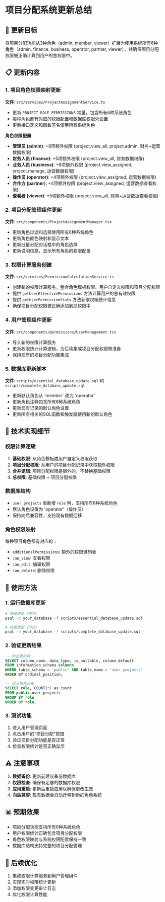 # 项目分配系统更新总结

## 🎯 更新目标

将项目分配功能从3种角色（admin, member, viewer）扩展为使用系统所有6种角色（admin, finance, business, operator, partner, viewer），并确保项目分配权限被正确计算到用户的总权限中。

## 📋 更新内容

### 1. 项目角色权限映射更新

**文件**: `src/services/ProjectAssignmentService.ts`

- 更新 `PROJECT_ROLE_PERMISSIONS` 常量，包含所有6种系统角色
- 每种角色都有对应的权限配置和数据库权限列设置
- 更新接口定义和函数签名使用所有系统角色

**角色权限配置**:
- **管理员 (admin)**: +8项额外权限 (project.view_all, project.admin, 财务+运营数据权限)
- **财务人员 (finance)**: +5项额外权限 (project.view_all, 财务数据权限)
- **业务人员 (business)**: +6项额外权限 (project.view_assigned, project.manage, 运营数据权限)
- **操作员 (operator)**: +4项额外权限 (project.view_assigned, 运营数据权限)
- **合作方 (partner)**: +4项额外权限 (project.view_assigned, 运营数据查看权限)
- **查看者 (viewer)**: +5项额外权限 (project.view_all, 财务+运营数据查看权限)

### 2. 项目分配管理组件更新

**文件**: `src/components/ProjectAssignmentManager.tsx`

- 更新角色过滤和选择使用所有6种系统角色
- 更新角色颜色映射和显示文本
- 更新批量分配对话框中的角色选择
- 更新说明信息，显示所有角色的权限配置

### 3. 权限计算服务创建

**文件**: `src/services/PermissionCalculationService.ts`

- 创建新的权限计算服务，整合角色模板权限、用户自定义权限和项目分配权限
- 提供 `getUserEffectivePermissions` 方法计算用户的总有效权限
- 提供 `getUserPermissionStats` 方法获取权限统计信息
- 确保项目分配权限被正确添加到总权限中

### 4. 用户管理组件更新

**文件**: `src/components/permissions/UserManagement.tsx`

- 导入新的权限计算服务
- 更新权限统计计算逻辑，为后续集成项目分配权限做准备
- 保持现有的项目分配功能集成

### 5. 数据库更新脚本

**文件**: `scripts/essential_database_update.sql` 和 `scripts/complete_database_update.sql`

- 更新默认角色从 'member' 改为 'operator'
- 更新角色注释包含所有6种系统角色
- 更新现有记录的默认角色设置
- 更新所有相关的SQL函数和触发器使用新的默认角色

## 🔧 技术实现细节

### 权限计算逻辑

1. **基础权限**: 从角色模板或用户自定义权限获取
2. **项目分配权限**: 从用户的项目分配记录中获取额外权限
3. **合并逻辑**: 项目分配权限是额外的，不替换基础权限
4. **总权限**: 基础权限 + 项目分配权限

### 数据库结构

- `user_projects` 表新增 `role` 列，支持所有6种系统角色
- 默认角色设置为 'operator'（操作员）
- 保持向后兼容性，支持现有数据迁移

### 角色权限映射

每种项目角色都有对应的：
- `additionalPermissions`: 额外的权限键列表
- `can_view`: 查看权限
- `can_edit`: 编辑权限  
- `can_delete`: 删除权限

## 🚀 使用方法

### 1. 运行数据库更新

```bash
# 快速更新（推荐）
psql -d your_database -f scripts/essential_database_update.sql

# 完整更新（可选）
psql -d your_database -f scripts/complete_database_update.sql
```

### 2. 验证更新结果

```sql
-- 验证表结构
SELECT column_name, data_type, is_nullable, column_default
FROM information_schema.columns 
WHERE table_schema = 'public' AND table_name = 'user_projects'
ORDER BY ordinal_position;

-- 显示角色分布
SELECT role, COUNT(*) as count
FROM public.user_projects
GROUP BY role
ORDER BY role;
```

### 3. 测试功能

1. 进入用户管理页面
2. 点击用户的"项目分配"按钮
3. 验证项目分配功能是否正常
4. 检查权限统计是否正确显示

## ⚠️ 注意事项

1. **数据备份**: 更新前建议备份数据库
2. **权限检查**: 确保有足够的数据库权限
3. **应用重启**: 更新后重启应用以确保更改生效
4. **向后兼容**: 现有数据会自动迁移到新的角色系统

## 📊 预期效果

- 项目分配功能支持所有6种系统角色
- 用户权限统计正确包含项目分配权限
- 角色权限映射与系统权限配置保持一致
- 数据库结构支持完整的项目分配管理

## 🔄 后续优化

1. 集成权限计算服务到用户管理组件
2. 实现实时权限统计更新
3. 添加权限变更审计日志
4. 优化权限计算性能
